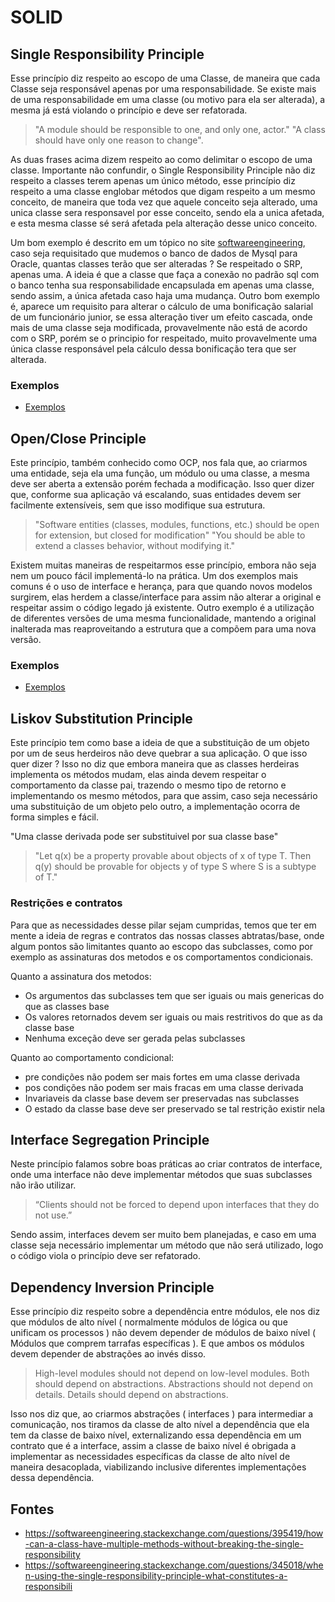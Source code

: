 # SOLID

## Single Responsibility Principle
Esse princípio diz respeito ao escopo de uma Classe, de maneira que cada Classe seja responsável apenas por uma responsabilidade. Se existe mais de uma responsabilidade em uma classe (ou motivo para ela ser alterada), a mesma já está violando o princípio e deve ser refatorada.


>"A module should be responsible to one, and only one, actor."
>"A class should have only one reason to change".


As duas frases acima dizem respeito ao como delimitar o escopo de uma classe. Importante não confundir, o Single Responsibility Principle não diz respeito a classes terem apenas um único método, esse princípio diz respeito a uma classe englobar métodos que digam respeito a um mesmo conceito, de maneira que toda vez que aquele conceito seja alterado, uma unica classe sera responsavel por esse conceito, sendo ela a unica afetada, e esta mesma classe sé será afetada pela alteração desse unico conceito.

Um bom exemplo é descrito em um tópico no site [softwareengineering](https://softwareengineering.stackexchange.com/questions/345018/when-using-the-single-responsibility-principle-what-constitutes-a-responsibili), caso seja requisitado que mudemos o banco de dados de Mysql para Oracle, quantas classes terão que ser alteradas ? Se respeitado o SRP, apenas uma. A ideia é que a classe que faça a conexão no padrão sql com o banco tenha sua responsabilidade encapsulada em apenas uma classe, sendo assim, a única afetada caso haja uma mudança. Outro bom exemplo é, aparece um requisito para alterar o cálculo de uma bonificação salarial de um funcionário junior, se essa alteração tiver um efeito cascada, onde mais de uma classe seja modificada, provavelmente não está de acordo com o SRP, porém se o principio for respeitado, muito provavelmente uma única classe responsável pela cálculo dessa bonificação tera que ser alterada.

### Exemplos
- [Exemplos](./SRP/README.md)

## Open/Close Principle

Este princípio, também conhecido como OCP, nos fala que, ao criarmos uma entidade, seja ela uma função, um módulo ou uma classe, a mesma deve ser aberta a extensão porém fechada a modificação. Isso quer dizer que, conforme sua aplicação vá escalando, suas entidades devem ser facilmente extensíveis, sem que isso modifique sua estrutura.

>"Software entities (classes, modules, functions, etc.) should be open for extension, but closed for modification"
>"You should be able to extend a classes behavior, without modifying it."

Existem muitas maneiras de respeitarmos esse princípio, embora não seja nem um pouco fácil implementá-lo na prática. Um dos exemplos mais comuns é o uso de interface e herança, para que quando novos modelos surgirem, elas herdem a classe/interface para assim não alterar a original e respeitar assim o código legado já existente. Outro exemplo é a utilização de diferentes versões de uma mesma funcionalidade, mantendo a original inalterada mas reaproveitando a estrutura que a compõem para uma nova versão. 

### Exemplos
- [Exemplos](./OCP/README.md)

## Liskov Substitution Principle
Este princípio tem como base a ideia de que a substituição de um objeto por um de seus herdeiros não deve quebrar a sua aplicação. O que isso quer dizer ? Isso no diz que embora maneira que as classes herdeiras implementa os métodos mudam, elas ainda devem respeitar o comportamento da classe pai, trazendo o mesmo tipo de retorno e implementando os mesmo métodos, para que assim, caso seja necessário uma substituição  de um objeto pelo outro, a implementação ocorra de forma simples e fácil.

"Uma classe derivada pode ser substituivel por sua classe base"
> "Let q(x) be a property provable about objects of x of type T. Then q(y) should be provable for objects y of type S where S is a subtype of T."

### Restrições e contratos
Para que as necessidades desse pilar sejam cumpridas, temos que ter em mente a ideia de regras e contratos das nossas classes abtratas/base, onde algum pontos são limitantes quanto ao escopo das subclasses, como por exemplo as assinaturas dos metodos e os comportamentos condicionais.

Quanto a assinatura dos metodos:
- Os argumentos das subclasses tem que ser iguais ou mais genericas do que as classes base
- Os valores retornados devem ser iguais ou mais restritivos do que as da classe base 
- Nenhuma exceção deve ser gerada pelas subclasses

Quanto ao comportamento condicional:
- pre condições não podem ser mais fortes em uma classe derivada
- pos condições não podem ser mais fracas em uma classe derivada
- Invariaveis da classe base devem ser preservadas nas subclasses
- O estado da classe base deve ser preservado se tal restrição existir nela

## Interface Segregation Principle
Neste princípio falamos sobre boas práticas ao criar contratos de interface, onde uma interface não deve implementar métodos que suas subclasses não irão utilizar.

> “Clients should not be forced to depend upon interfaces that they do not use.”

Sendo assim, interfaces devem ser muito bem planejadas, e caso em uma classe seja necessário implementar um método que não será utilizado, logo o código viola o princípio deve ser refatorado.



## Dependency Inversion Principle
Esse princípio diz respeito sobre a dependência entre módulos, ele nos diz que módulos de alto nível ( normalmente módulos de lógica ou que unificam os processos ) não devem depender de módulos de baixo nível ( Módulos que comprem tarrafas específicas ). E que ambos os módulos devem depender de abstrações ao invés disso.

>High-level modules should not depend on low-level modules. Both should depend on abstractions.
>Abstractions should not depend on details. Details should depend on abstractions.

Isso nos diz que, ao criarmos abstrações ( interfaces ) para intermediar a comunicação, nos tiramos da classe de alto nível a dependência que ela tem da classe de baixo nível, externalizando essa dependência em um contrato que é a interface, assim a classe de baixo nível é obrigada a implementar as necessidades específicas da classe de alto nível de maneira desacoplada, viabilizando inclusive diferentes implementações dessa dependência.


## Fontes
- https://softwareengineering.stackexchange.com/questions/395419/how-can-a-class-have-multiple-methods-without-breaking-the-single-responsibility
- https://softwareengineering.stackexchange.com/questions/345018/when-using-the-single-responsibility-principle-what-constitutes-a-responsibili